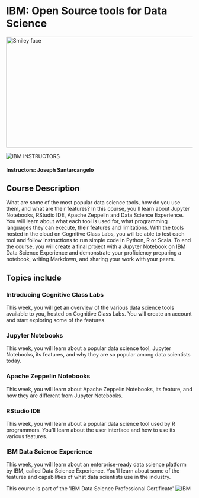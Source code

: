 # IBM: Open Source tools for Data Science

<img src="https://i.imgur.com/YCFnjvg.png" alt="Smiley face" height="300" width="600">

![IBM](http://i.imgur.com/Qktqnu1.png) INSTRUCTORS
#### Instructors: Joseph Santarcangelo

## Course Description

What are some of the most popular data science tools, how do you use them, and what are their features? In this course, you'll learn about Jupyter Notebooks, RStudio IDE, Apache Zeppelin and Data Science Experience. You will learn about what each tool is used for, what programming languages they can execute, their features and limitations. With the tools hosted in the cloud on Cognitive Class Labs, you will be able to test each tool and follow instructions to run simple code in Python, R or Scala. To end the course, you will create a final project with a Jupyter Notebook on IBM Data Science Experience and demonstrate your proficiency preparing a notebook, writing Markdown, and sharing your work with your peers.

## Topics include

### Introducing Cognitive Class Labs

This week, you will get an overview of the various data science tools available to you, hosted on Cognitive Class Labs. You will create an account and start exploring some of the features.

### Jupyter Notebooks

This week, you will learn about a popular data science tool, Jupyter Notebooks, its features, and why they are so popular among data scientists today.

### Apache Zeppelin Notebooks

This week, you will learn about Apache Zeppelin Notebooks, its feature, and how they are different from Jupyter Notebooks.

### RStudio IDE

This week, you will learn about a popular data science tool used by R programmers. You'll learn about the user interface and how to use its various features.

### IBM Data Science Experience

This week, you will learn about an enterprise-ready data science platform by IBM, called Data Science Experience. You'll learn about some of the features and capabilities of what data scientists use in the industry.


This course is part of the 'IBM Data Science Professional Certificate'
![IBM](https://i.imgur.com/j6yW3WS.png)